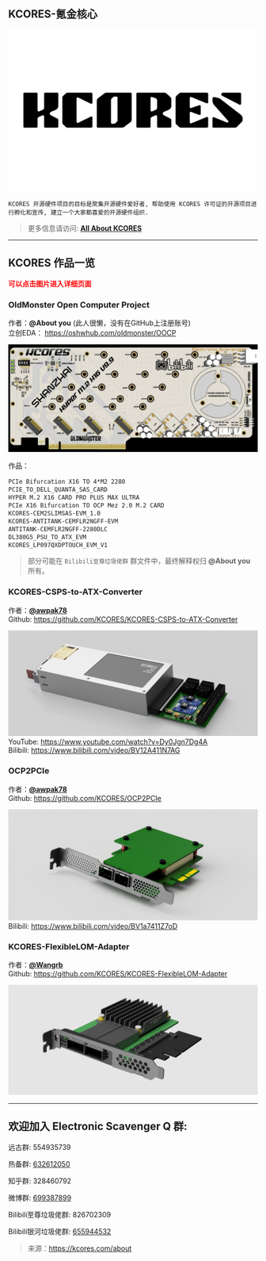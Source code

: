 ## KCORES-氪金核心

<!-- ![kcoers-logo](/images/kcores-logo.svg) -->

[<img style="width: 50000px; height: 325px;" 
src= "https://raw.githubusercontent.com/KCORES/kcores-logo/faaaac37b7b171f0902c3d208d89fef596f10ad8/assets/images/kcores-logo.svg">](https://kcores.com/)

```
KCORES 开源硬件项目的目标是聚集开源硬件爱好者, 帮助使用 KCORES 许可证的开源项目进行孵化和宣传, 建立一个大家都喜爱的开源硬件组织.
```

>更多信息请访问: [**All About KCORES**](https://github.com/KCORES/all-about-kcores)

<!-- <iframe  src="https://kcores.com/reading" height="200" width="500">  </ifrmae> -->

-----
## KCORES 作品一览

<font color=red>**可以点击图片进入详细页面**</font>

### OldMonster Open Computer Project
作者：**@About you** (此人很懒，没有在GitHub上注册账号)       
立创EDA： https://oshwhub.com/oldmonster/OOCP

[![OOCP](/images/OOCP.jpeg)](https://oshwhub.com/oldmonster/OOCP)

作品：
```
PCIe Bifurcation X16 TO 4*M2 2280
PCIE_TO_DELL_QUANTA_SAS_CARD
HYPER M.2 X16 CARD PRO PLUS MAX ULTRA
PCIe X16 Bifurcation TO OCP Mez 2.0 M.2 CARD
KCORES-CEM2SLIMSAS-EVM_1.0
KCORES-ANTITANK-CEMFLR2NGFF-EVM
ANTITANK-CEMFLR2NGFF-2280DLC
DL380G5_PSU_TO_ATX_EVM
KCORES_LP097QXDPTOUCH_EVM_V1
```
>部分可能在 `Bilibili至尊垃圾佬群` 群文件中，最终解释权归 **@About you** 所有。

### KCORES-CSPS-to-ATX-Converter
作者：[**@awpak78**](https://github.com/alphaarea)      
Github: https://github.com/KCORES/KCORES-CSPS-to-ATX-Converter

[![CSPS-to-ATX-Converter](/images/CSPS.png)](
https://github.com/KCORES/KCORES-CSPS-to-ATX-Converter)
YouTube: https://www.youtube.com/watch?v=Dy0Jgn7Dg4A        
Bilibili: https://www.bilibili.com/video/BV12A411N7AG

### OCP2PCIe
作者：[**@awpak78**](https://github.com/alphaarea)      
Github: https://github.com/KCORES/OCP2PCIe

[![OCP2PCIe](/images/ocp.png)](https://github.com/KCORES/OCP2PCIe)
Bilibili: https://www.bilibili.com/video/BV1a7411Z7oD

### KCORES-FlexibleLOM-Adapter
作者：[**@Wangrb**](https://github.com/Wangrb)      
Github: https://github.com/KCORES/KCORES-FlexibleLOM-Adapter

[![KCORES-FlexibleLOM-Adapter](/images/flr.png)](https://github.com/KCORES/KCORES-FlexibleLOM-Adapter)

-------------------------------------------------------
## 欢迎加入 Electronic Scavenger Q 群:

远古群: 554935739

热备群: <font color=#C0C0C0>[632612050](https://jq.qq.com/?_wv=1027&k=im2JuyEz)</font>

知乎群: 328460792

微博群: <font color=red>[699387899](https://jq.qq.com/?_wv=1027&k=BQADzNr4)</font>

Bilibili至尊垃圾佬群: 826702309

Bilibili银河垃圾佬群: <font color=#8A2BE2>[655944532](https://jq.qq.com/?_wv=1027&k=gF6zd3z9)</font>


> 来源：https://kcores.com/about
